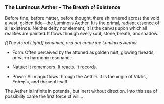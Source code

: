 

### **The Luminous Aether – The Breath of Existence**

Before time, before matter, before thought, there shimmered across the void a vast, golden tide—the Luminous Aether. It is the primal, radiant essence of all existence. Neither deity nor element, it is the canvas upon which all realities are painted. It flows through every soul, stone, breath, and shadow. 

*[[The Astral Light]] exhumed, and out came the Luminous Aether*

- Form: Often perceived by the attuned as golden mist, glowing threads, or warm harmonic resonance.
    
- Nature: It remembers. It reacts. It records.
    
- Power: All magic flows through the Aether. It is the origin of Vitalis, Entropis, and the soul itself.
    

The Aether is infinite in potential, but inert without direction. Into this sea of possibility came the first force of will...

